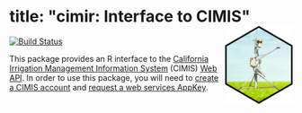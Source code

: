 # title: "cimir: Interface to CIMIS" <a href='https://github.com/mkoohafkan/cimir'><img src='man/figures/logo.png' align="right" height="139" /></a>

[![Build Status](https://travis-ci.org/mkoohafkan/cimir.svg?branch=master)](https://travis-ci.org/mkoohafkan/cimir)

This package provides an R interface to the 
[California Irrigation Management Information System](https://cimis.water.ca.gov/)
(CIMIS) [Web API](http://et.water.ca.gov/Home/Index). In order to use 
this package, you will need to 
[create a CIMIS account](https://cimis.water.ca.gov/Auth/Register.aspx) 
and [request a web services AppKey](https://et.water.ca.gov/Home/Register/). 

